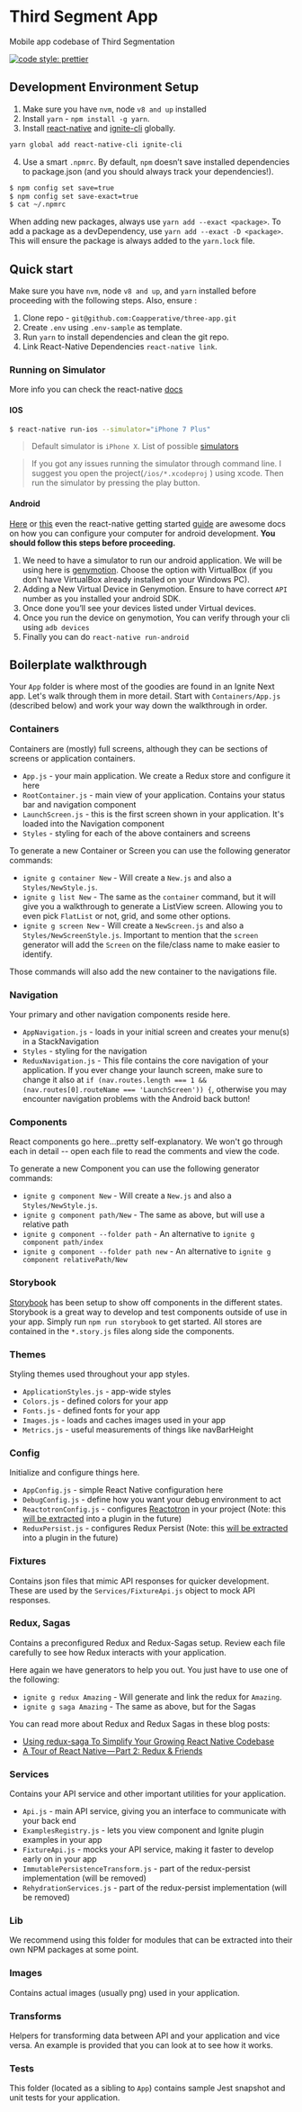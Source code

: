 # Third Segment App

Mobile app codebase of Third Segmentation

[![code style: prettier](https://img.shields.io/badge/code_style-prettier-ff69b4.svg?style=flat-square)](https://github.com/prettier/prettier)

## Development Environment Setup

1.  Make sure you have `nvm`, node `v8 and up` installed
2.  Install `yarn` - `npm install -g yarn`.
3.  Install [react-native](https://facebook.github.io/react-native/) and [ignite-cli](https://github.com/infinitered/ignite) globally.

```bash
yarn global add react-native-cli ignite-cli
```

4.  Use a smart `.npmrc`. By default, `npm` doesn’t save installed dependencies to package.json (and you should always track your dependencies!).

```bash
$ npm config set save=true
$ npm config set save-exact=true
$ cat ~/.npmrc
```

When adding new packages, always use `yarn add --exact <package>`. To add a package as a devDependency, use `yarn add --exact -D <package>`. This will ensure the package is always added to the `yarn.lock` file.

## Quick start

Make sure you have `nvm`, node `v8 and up`, and `yarn` installed before proceeding with the following steps. Also, ensure :

1.  Clone repo - `git@github.com:Coapperative/three-app.git`
2.  Create `.env` using `.env-sample` as template.
3.  Run `yarn` to install dependencies and clean the git repo.
4.  Link React-Native Dependencies `react-native link`.

### Running on Simulator

More info you can check the react-native [docs](https://facebook.github.io/react-native/docs/running-on-simulator-ios#specifying-a-device)

#### IOS

```sh
$ react-native run-ios --simulator="iPhone 7 Plus"
```

> Default simulator is `iPhone X`. List of possible [simulators](https://dev-yakuza.github.io/en/react-native/ios-change-simulator/)

> If you got any issues running the simulator through command line. I suggest you open the project(`/ios/*.xcodeproj` ) using xcode. Then run the simulator by pressing the play button.

#### Android

[Here](https://medium.com/@deepak.gulati/running-react-native-app-on-the-android-emulator-11bf309443eb) or [this](https://medium.freecodecamp.org/what-you-need-to-know-to-start-building-mobile-apps-in-react-native-dded951277b7#b49d) even the react-native getting started [guide](https://facebook.github.io/react-native/docs/getting-started) are awesome docs on how you can configure your computer for android development. **You should follow this steps before proceeding.**

1. We need to have a simulator to run our android application. We will be using here is [genymotion](https://www.genymotion.com/). Choose the option with VirtualBox (if you don’t have VirtualBox already installed on your Windows PC).
2. Adding a New Virtual Device in Genymotion. Ensure to have correct `API` number as you installed your android SDK.
3. Once done you’ll see your devices listed under Virtual devices.
4. Once you run the device on genymotion, You can verify through your cli using `adb devices`
5. Finally you can do `react-native run-android`

## Boilerplate walkthrough

Your `App` folder is where most of the goodies are found in an Ignite Next app. Let's walk through them in more detail. Start with `Containers/App.js` (described below) and work your way down the walkthrough in order.

### Containers

Containers are (mostly) full screens, although they can be sections of screens or application containers.

- `App.js` - your main application. We create a Redux store and configure it here
- `RootContainer.js` - main view of your application. Contains your status bar and navigation component
- `LaunchScreen.js` - this is the first screen shown in your application. It's loaded into the Navigation component
- `Styles` - styling for each of the above containers and screens

To generate a new Container or Screen you can use the following generator commands:

- `ignite g container New` - Will create a `New.js` and also a `Styles/NewStyle.js`.
- `ignite g list New` - The same as the `container` command, but it will give you a walkthrough to generate a ListView screen. Allowing you to even pick `FlatList` or not, grid, and some other options.
- `ignite g screen New` - Will create a `NewScreen.js` and also a `Styles/NewScreenStyle.js`. Important to mention that the `screen` generator will add the `Screen` on the file/class name to make easier to identify.

Those commands will also add the new container to the navigations file.

### Navigation

Your primary and other navigation components reside here.

- `AppNavigation.js` - loads in your initial screen and creates your menu(s) in a StackNavigation
- `Styles` - styling for the navigation
- `ReduxNavigation.js` - This file contains the core navigation of your application. If you ever change your launch screen, make sure to change it also at `if (nav.routes.length === 1 && (nav.routes[0].routeName === 'LaunchScreen')) {`, otherwise you may encounter navigation problems with the Android back button!

### Components

React components go here...pretty self-explanatory. We won't go through each in detail -- open each file to read the comments and view the code.

To generate a new Component you can use the following generator commands:

- `ignite g component New` - Will create a `New.js` and also a `Styles/NewStyle.js`.
- `ignite g component path/New` - The same as above, but will use a relative path
- `ignite g component --folder path` - An alternative to `ignite g component path/index`
- `ignite g component --folder path new` - An alternative to `ignite g component relativePath/New`

### Storybook

[Storybook](https://storybook.js.org/) has been setup to show off components in the different states. Storybook is a great way to develop and test components outside of use in your app. Simply run `npm run storybook` to get started. All stores are contained in the `*.story.js` files along side the components.

### Themes

Styling themes used throughout your app styles.

- `ApplicationStyles.js` - app-wide styles
- `Colors.js` - defined colors for your app
- `Fonts.js` - defined fonts for your app
- `Images.js` - loads and caches images used in your app
- `Metrics.js` - useful measurements of things like navBarHeight

### Config

Initialize and configure things here.

- `AppConfig.js` - simple React Native configuration here
- `DebugConfig.js` - define how you want your debug environment to act
- `ReactotronConfig.js` - configures [Reactotron](https://github.com/infinitered/reactotron) in your project (Note: this [will be extracted](https://github.com/infinitered/ignite/issues/779) into a plugin in the future)
- `ReduxPersist.js` - configures Redux Persist (Note: this [will be extracted](https://github.com/infinitered/ignite/issues/780) into a plugin in the future)

### Fixtures

Contains json files that mimic API responses for quicker development. These are used by the `Services/FixtureApi.js` object to mock API responses.

### Redux, Sagas

Contains a preconfigured Redux and Redux-Sagas setup. Review each file carefully to see how Redux interacts with your application.

Here again we have generators to help you out. You just have to use one of the following:

- `ignite g redux Amazing` - Will generate and link the redux for `Amazing`.
- `ignite g saga Amazing` - The same as above, but for the Sagas

You can read more about Redux and Redux Sagas in these blog posts:

- [Using redux-saga To Simplify Your Growing React Native Codebase](https://shift.infinite.red/using-redux-saga-to-simplify-your-growing-react-native-codebase-2b8036f650de)
- [A Tour of React Native — Part 2: Redux & Friends](https://shift.infinite.red/a-tour-of-react-native-part-2-redux-friends-4fed022aaa1e)

### Services

Contains your API service and other important utilities for your application.

- `Api.js` - main API service, giving you an interface to communicate with your back end
- `ExamplesRegistry.js` - lets you view component and Ignite plugin examples in your app
- `FixtureApi.js` - mocks your API service, making it faster to develop early on in your app
- `ImmutablePersistenceTransform.js` - part of the redux-persist implementation (will be removed)
- `RehydrationServices.js` - part of the redux-persist implementation (will be removed)

### Lib

We recommend using this folder for modules that can be extracted into their own NPM packages at some point.

### Images

Contains actual images (usually png) used in your application.

### Transforms

Helpers for transforming data between API and your application and vice versa. An example is provided that you can look at to see how it works.

### Tests

This folder (located as a sibling to `App`) contains sample Jest snapshot and unit tests for your application.
